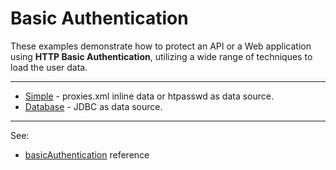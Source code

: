# Basic Authentication 

These examples demonstrate how to protect an API or a Web application using __HTTP Basic Authentication__, utilizing a wide range of techniques to load the user data.

---
- [Simple](simple) - proxies.xml inline data or htpasswd as data source.
- [Database](datbase) - JDBC as data source.

---
See:
- [basicAuthentication](https://www.membrane-soa.org/api-gateway-doc/current/configuration/reference/basicAuthentication.htm) reference